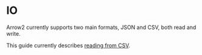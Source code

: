 # IO

Arrow2 currently supports two main formats, JSON and CSV, both read and write.

This guide currently describes [reading from CSV](./csv_reader.md).
